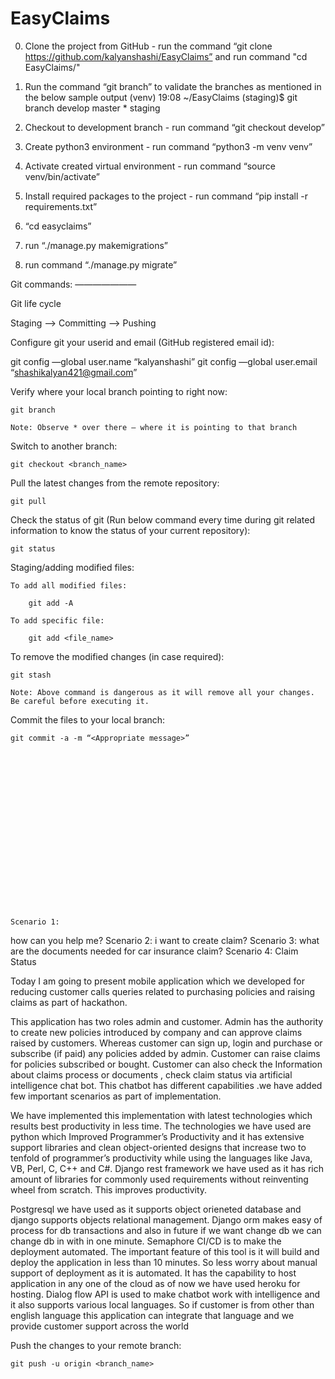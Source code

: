 # EasyClaims



   0. Clone the project from GitHub - run the command “git clone https://github.com/kalyanshashi/EasyClaims”
     and run command "cd EasyClaims/"
1. Run the command “git branch” to validate the branches as mentioned in the below sample output
          (venv) 19:08 ~/EasyClaims (staging)$ git branch
              develop
              master
             * staging

2. Checkout to development branch - run command “git checkout develop”
3. Create python3 environment - run command “python3 -m venv venv”
4. Activate created virtual environment - run command “source venv/bin/activate”
5. Install required packages to the project - run command “pip install -r requirements.txt”
  6. “cd easyclaims”
  7. run “./manage.py makemigrations”
  8. run command “./manage.py migrate”
  

Git commands:
———————

Git life cycle

Staging —> Committing —> Pushing


Configure git your userid and email (GitHub registered email id):

git config —global user.name “kalyanshashi”
git config —global user.email “shashikalyan421@gmail.com”

Verify where your local branch pointing to right now:

	git branch

	Note: Observe * over there — where it is pointing to that branch

Switch to another branch:

	git checkout <branch_name>

Pull the latest changes from the remote repository:

	git pull


Check the status of git (Run below command every time during git related information to know the status of your current repository):

	git status

Staging/adding modified files:

	To add all modified files:

		git add -A

	To add specific file:

		git add <file_name>

To remove the modified changes (in case required):

	git stash

	Note: Above command is dangerous as it will remove all your changes. Be careful before executing it.

Commit the files to your local branch:

	git commit -a -m “<Appropriate message>”
	
	
	
	
	
	
	
	
	
	
	
	
	
	
	
	
	
	
	
	
	Scenario 1:
how can you help  me?
Scenario 2:
i want to create claim?
Scenario 3:
what are the documents needed for car insurance claim?
Scenario 4:
Claim Status

Today I am going to present mobile application which we developed for reducing customer calls queries related to purchasing policies and raising claims as part of hackathon.

This application has two roles admin and customer.
Admin has the authority to create new policies introduced by company and can approve claims raised by customers.
Whereas customer can sign up, login and purchase or subscribe (if paid) any policies added by admin. Customer can raise claims for policies subscribed or bought.
Customer can also check the Information about claims process or documents , check claim status via artificial intelligence chat bot.
This chatbot has different capabilities .we have added few important scenarios as part of implementation.

We have implemented this implementation with latest technologies which results best productivity in less time.
The technologies we have used are python which Improved Programmer’s Productivity and it has extensive support libraries and clean object-oriented designs that increase two to tenfold of programmer’s productivity while using the languages like Java, VB, Perl, C, C++ and C#.
Django rest framework we have used as it has rich amount of libraries for commonly used requirements without reinventing wheel from scratch. This improves productivity.

Postgresql we have used as it supports object orieneted database and django supports objects relational management. Django orm makes easy of process for db transactions and also in future if we want change db we can change db in with in one minute.
Semaphore CI/CD is to make the deployment automated. The important feature of this tool is it will build and deploy the application in less than 10 minutes. So less worry about manual support of deployment as it is automated. It has the capability to host application in any one of the cloud  as of now we have used heroku for hosting.
Dialog flow API is used to make chatbot work with intelligence and it also supports various local languages. So if customer is from other than english language this application can integrate that language and we provide customer support across the world


Push the changes to your remote branch:

	git push -u origin <branch_name>






 



